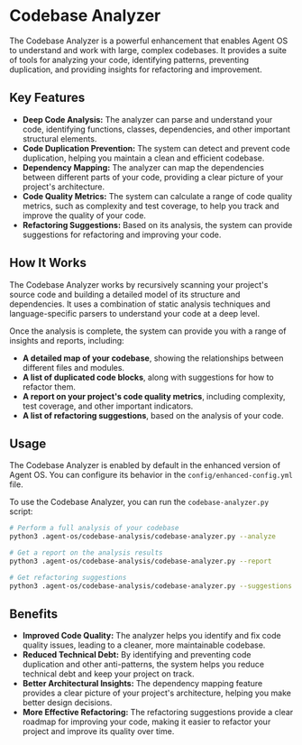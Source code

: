 # Codebase Analyzer

The Codebase Analyzer is a powerful enhancement that enables Agent OS to understand and work with large, complex codebases. It provides a suite of tools for analyzing your code, identifying patterns, preventing duplication, and providing insights for refactoring and improvement.

## Key Features

- **Deep Code Analysis:** The analyzer can parse and understand your code, identifying functions, classes, dependencies, and other important structural elements.
- **Code Duplication Prevention:** The system can detect and prevent code duplication, helping you maintain a clean and efficient codebase.
- **Dependency Mapping:** The analyzer can map the dependencies between different parts of your code, providing a clear picture of your project's architecture.
- **Code Quality Metrics:** The system can calculate a range of code quality metrics, such as complexity and test coverage, to help you track and improve the quality of your code.
- **Refactoring Suggestions:** Based on its analysis, the system can provide suggestions for refactoring and improving your code.

## How It Works

The Codebase Analyzer works by recursively scanning your project's source code and building a detailed model of its structure and dependencies. It uses a combination of static analysis techniques and language-specific parsers to understand your code at a deep level.

Once the analysis is complete, the system can provide you with a range of insights and reports, including:

- **A detailed map of your codebase**, showing the relationships between different files and modules.
- **A list of duplicated code blocks**, along with suggestions for how to refactor them.
- **A report on your project's code quality metrics**, including complexity, test coverage, and other important indicators.
- **A list of refactoring suggestions**, based on the analysis of your code.

## Usage

The Codebase Analyzer is enabled by default in the enhanced version of Agent OS. You can configure its behavior in the `config/enhanced-config.yml` file.

To use the Codebase Analyzer, you can run the `codebase-analyzer.py` script:

```bash
# Perform a full analysis of your codebase
python3 .agent-os/codebase-analysis/codebase-analyzer.py --analyze

# Get a report on the analysis results
python3 .agent-os/codebase-analysis/codebase-analyzer.py --report

# Get refactoring suggestions
python3 .agent-os/codebase-analysis/codebase-analyzer.py --suggestions
```

## Benefits

- **Improved Code Quality:** The analyzer helps you identify and fix code quality issues, leading to a cleaner, more maintainable codebase.
- **Reduced Technical Debt:** By identifying and preventing code duplication and other anti-patterns, the system helps you reduce technical debt and keep your project on track.
- **Better Architectural Insights:** The dependency mapping feature provides a clear picture of your project's architecture, helping you make better design decisions.
- **More Effective Refactoring:** The refactoring suggestions provide a clear roadmap for improving your code, making it easier to refactor your project and improve its quality over time.


